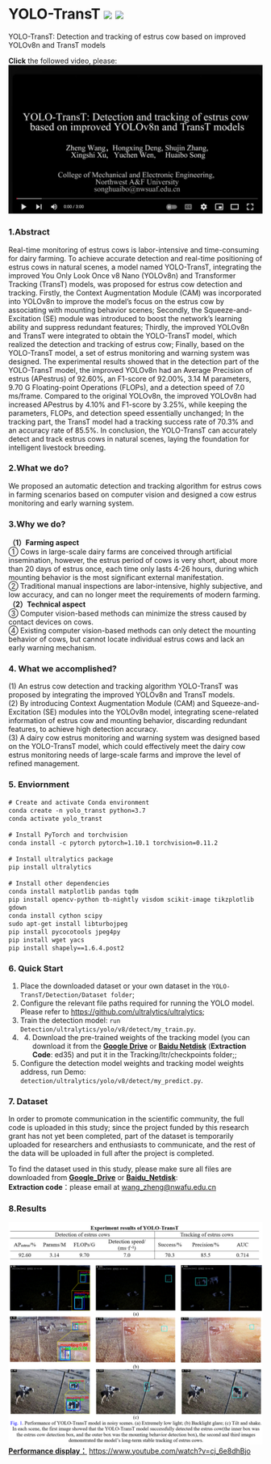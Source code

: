 # YOLO-TransT ![](https://img.shields.io/badge/Contributor-Zheng_Wang-brightgreen.svg)  ![](https://hits.sh/github.com/XingshiXu/ZhengWang_YOLO-TransT.svg?style=plastic&extraCount=20&color=fe7d37)
YOLO-TransT: Detection and tracking of estrus cow based on improved YOLOv8n and TransT models  

**Click** the followed video, please:  
[![Video Title](https://github.com/XingshiXu/ZhengWang_YOLO-TransT/blob/main/1.jpg)](https://www.youtube.com/watch?v=cj_6e8dhBjo)  

 
### 1.Abstract  
Real-time monitoring of estrus cows is labor-intensive and time-consuming for dairy farming. To achieve accurate detection and real-time positioning of estrus cows in natural scenes, a model named YOLO-TransT, integrating the improved You Only Look Once v8 Nano (YOLOv8n) and Transformer Tracking (TransT) models, was proposed for estrus cow detection and tracking. Firstly, the Context Augmentation Module (CAM) was incorporated into YOLOv8n to improve the model’s focus on the estrus cow by associating with mounting behavior scenes; Secondly, the Squeeze-and-Excitation (SE) module was introduced to boost the network’s learning ability and suppress redundant features; Thirdly, the improved YOLOv8n and TransT were integrated to obtain the YOLO-TransT model, which realized the detection and tracking of estrus cow; Finally, based on the YOLO-TransT model, a set of estrus monitoring and warning system was designed. The experimental results showed that in the detection part of the YOLO-TransT model, the improved YOLOv8n had an Average Precision of estrus (APestrus) of 92.60%, an F1-score of 92.00%, 3.14 M parameters, 9.70 G Floating-point Operations (FLOPs), and a detection speed of 7.0 ms/frame. Compared to the original YOLOv8n, the improved YOLOv8n had increased APestrus by 4.10% and F1-score by 3.25%, while keeping the parameters, FLOPs, and detection speed essentially unchanged; In the tracking part, the TransT model had a tracking success rate of 70.3% and an accuracy rate of 85.5%. In conclusion, the YOLO-TransT can accurately detect and track estrus cows in natural scenes, laying the foundation for intelligent livestock breeding.    
  
### 2.What we do?  
We proposed an automatic detection and tracking algorithm for estrus cows in farming scenarios based on computer vision and designed a cow estrus monitoring and early warning system.  

### 3.Why we do?  
**（1）Farming aspect**  
① Cows in large-scale dairy farms are conceived through artificial insemination, however, the estrus period of cows is very short, about more than 20 days of estrus once, each time only lasts 4-26 hours, during which mounting behavior is the most significant external manifestation.  
② Traditional manual inspections are labor-intensive, highly subjective, and low accuracy, and can no longer meet the requirements of modern farming.  
**（2）Technical aspect**  
③ Computer vision-based methods can minimize the stress caused by contact devices on cows.  
④ Existing computer vision-based methods can only detect the mounting behavior of cows, but cannot locate individual estrus cows and lack an early warning mechanism.  

### 4. What we accomplished?  
(1) An estrus cow detection and tracking algorithm YOLO-TransT was proposed by integrating the improved YOLOv8n and TransT models.  
(2) By introducing Context Augmentation Module (CAM) and Squeeze-and-Excitation (SE) modules into the YOLOv8n model, integrating scene-related information of estrus cow and mounting behavior, discarding redundant features, to achieve high detection accuracy.   
(3) A dairy cow estrus monitoring and warning system was designed based on the YOLO-TransT model, which could effectively meet the dairy cow estrus monitoring needs of large-scale farms and improve the level of refined management.  

  

### 5. Enviornment   
 ```
# Create and activate Conda environment
conda create -n yolo_transt python=3.7
conda activate yolo_transt

# Install PyTorch and torchvision
conda install -c pytorch pytorch=1.10.1 torchvision=0.11.2

# Install ultralytics package
pip install ultralytics

# Install other dependencies
conda install matplotlib pandas tqdm
pip install opencv-python tb-nightly visdom scikit-image tikzplotlib gdown
conda install cython scipy
sudo apt-get install libturbojpeg
pip install pycocotools jpeg4py
pip install wget yacs
pip install shapely==1.6.4.post2
```  
### 6. Quick Start   
1. Place the downloaded dataset or your own dataset in the ```YOLO-TransT/Detection/Dataset folder```;  
2. Configure the relevant file paths required for running the YOLO model. Please refer to https://github.com/ultralytics/ultralytics;  
3. Train the detection model: ```run Detection/ultralytics/yolo/v8/detect/my_train.py```.  
4. 4. Download the pre-trained weights of the tracking model (you can download it from the [**Google Drive**](https://drive.google.com/drive/folders/141ugLESIekckWuz_2YrEqxBS9Tpjxx-i?usp=drive_link ) or [**Baidu Netdisk**](https://pan.baidu.com/s/1OpxwcvfrQ8b0rWomOy7WIg) (**Extraction Code**: ed35) and put it in the Tracking/ltr/checkpoints folder;;  
5. Configure the detection model weights and tracking model weights address, run Demo: ```detection/ultralytics/yolo/v8/detect/my_predict.py```.  
    
### 7. Dataset  
In order to promote communication in the scientific community, the full code is uploaded in this study; since the project funded by this research grant has not yet been completed, part of the dataset is temporarily uploaded for researchers and enthusiasts to communicate, and the rest of the data will be uploaded in full after the project is completed.  
  
To find the dataset used in this study, please make sure all files are downloaded from [**Google_Drive**](https://drive.google.com/drive/folders/141ugLESIekckWuz_2YrEqxBS9Tpjxx-i?usp=drive_link) or [**Baidu_Netdisk**](https://pan.baidu.com/s/1OpxwcvfrQ8b0rWomOy7WIg):  
**Extraction code**：please email at wang_zheng@nwafu.edu.cn   
  
### 8.Results  
![结果](https://github.com/XingshiXu/ZhengWang_YOLO-TransT/blob/main/Results.jpg)  
![结果00](https://github.com/XingshiXu/ZhengWang_YOLO-TransT/blob/main/results01.png)  
 [**Performance display：**](https://www.youtube.com/watch?v=cj_6e8dhBjo) https://www.youtube.com/watch?v=cj_6e8dhBjo  
